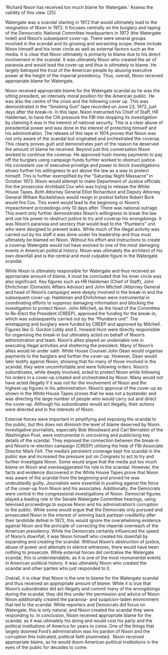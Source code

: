 ‘Richard Nixon has received too much blame for Watergate.’ Assess the validity of this view. [25] 

Watergate was a scandal starting in 1972 that would ultimately lead to the resignation of Nixon in 1972. It focuses centrally on the burglary and taping of the Democratic National Committee headquarters in 1972 (the Watergate hotel) and Nixon’s subsequent cover-up. There were several groups involved in the scandal and its growing and worsening scope; these include Nixon himself and his inner circle as well as external factors such as the media. It is clear that Nixon ultimately is primarily to blame due to his direct involvement in the scandal. It was ultimately Nixon who created the air of paranoia and would lead the cover-up and thus is ultimately to blame. He largely betrayed the trust of the American people by abusing executive power at the height of the imperial presidency. Thus, overall, Nixon received appropriate blame for Watergate. 

Nixon received appropriate blame for the Watergate scandal as he was the sitting president, an intensely moral position for the American public. He was also the centre of the crisis and the following cover up. This was demonstrated in the “Smoking Gun” tape recorded on June 23, 1972, just days after the break-in. In this tape, Nixon instructed his Chief of Staff, HR Haldeman, to have the CIA pressure the FBI into stopping its investigation by claiming it was in the interest of national security. This is a clear abuse of presidential power and was done in the interest of protecting himself and his administration. The release of this tape in 1974 proves that Nixon was not only aware of the scandal but originated and orchestrated the coverup. This clearly proves guilt and demonstrates part of the reason he deserved the amount of blame he received. Beyond just this conversation Nixon worked to continue the coverup. He approved hush money payments to pay off the burglars using campaign funds furhter worked to obstruct justice. His consistent use of executive privelige and power to block investigations shows further his willingness to act above the law as a way to protect himself. This is further exemplified by the “Saturday Night Massacre” in October 1973. Nixon would attempt to make Department of Justice officials fire the prosecutor Archibald Cox who was trying to release the White House Tapes. Both Attorney General Elliot Richardson and Deputy Attorney General William Ruckelshaus would resign in protest before Robert Bork would fire Cox. This event would lead to the beginning or Nixon’s impeachment proceedings only 10 days after. There was national outrage. This event only further demonstrates Nixon’s willingness to break the law and use his power to obstruct justice to try and coverup his wrongdoings. It was Nixon’s paranoia and secrecy that would lead to the “Plumbers” unit who were designed to prevent leaks. While much of the illegal activity was carried out by his staff it was done under his leadership and thus must ultimately be blamed on Nixon. Without his effort and instructions to create a coverup Watergate would not have evolved to one of the most damaging events in American political history. Nixon was ultimately the architect of his own downfall and is the central and most culpable figure in the Watergate scandal. 

While Nixon is ultimately responsible for Watergate and thus received an appropriate amount of blame, it must be concluded that his inner circle was also significant. Key figures such as HR Haldeman (Chief of Staff), John Ehrlichman (Domestic Affairs Advisor) and John Mitchell (Attorney General and head of Nixon’s campaign) were deeply involved in the break-in and the subsequent cover-up. Haldeman and Ehrlichman were instrumental in coordinating efforts to suppress damaging information and blocking the investigation to protect Nixon. John Mitchell, as the head of the Committee to Re-Elect the President (CREEP), approved the funding for the break-in, which was subsequently carried out by the “Plumbers unit”. The wiretapping and burglary were funded by CREEP and approved by Mitchell. Figures like G. Gordon Liddy and E. Howard Hunt were directly responsible for organising the break-in but ultimately acted on behalf of Nixon’s administration and team. Nixon’s allies played an undeniable role in executing illegal activities and sheltering the president. Many of Nixon’s allies would lie under oath. White House Counsel John Dean would organise payments to the burglars and further the cover-up. However, Dean would later testify against Nixon, showing that for many of those involved in the scandal, they were uncomfortable and were following orders. Nixon’s subordinates, while deeply involved, acted to protect Nixon while following his orders in a cover-up created and orchestrated by Nixon. Many would not have acted illegally if it was not for the involvement of Nixon and the highest-up figures in his administration. Nixon’s approval of the cover-up as shown in the White House Tapes proves that he was not a bystander and was directing the large number of people who would carry out and direct the cover-up. Although his subordinates would act illegally, their actions were directed and in the interests of Nixon.   

External forces were important in amplifying and exposing the scandal to the public, but this does not diminish the level of blame deserved by Nixon. Investigative journalists, especially Bob Woodward and Carl Bernstein of the Washington Post, were instrumental in uncovering and publicising key details of the scandal. They exposed the connection between the break-in and Nixon’s re-election campaign (CREEP) utilising the help of FBI Associate Director Mark Felt. The media’s persistent coverage kept the scandal in the public eye and increased the pressure put on Congress to act to try and further investigate Nixon. Some would argue that the media put too much blame on Nixon and overexaggerated his role in the scandal. However, the facts and evidence discovered in the White House Tapes prove that Nixon was aware of the scandal from the beginning and proved he was undoubtedly guilty. Journalists were essential in pushing against the force of the cover-up from Nixon and his associates. Additionally, the Democrats were central in the congressional investigations of Nixon. Democrat figures played a leading role in the Senate Watergate Committee hearings, using televised proceedings to expose Nixon and his administration’s corruption to the public. While some would argue that the Democrats only pursued and prosecuted Nixon in the interest of winning back partisan credibility after their landslide defeat in 1972, this would ignore the overwhelming evidence against Nixon and the principle of correcting the imperial overreach of the American presidency. While the Democrats certainly influenced the speed of Nixon’s downfall, it was Nixon himself who created his downfall by expanding and creating the scandal. Without Nixon’s obstruction of justice, abuse of power and attempts to silence witnesses, there would have been nothing to prosecute. While external forces did centralise the Watergate scandal, this is understandable, as it is one of the most monumental events in American political history. It was ultimately Nixon who created the scandal and other parties who just responded to it. 

Overall, it is clear that Nixon is the one to blame for the Watergate scandal and thus received an appropriate amount of blame. While it is true that Nixon’s subordinates did act illegally and commit many of the wrongdoings during the scandal, they did this under the permission and advice of Nixon. Nixon additionally created the paranoia- and suspicion-laden environment that led to the scandal. While reporters and Democrats did focus on Watergate, this is only natural, and Nixon created the scandal they were responding to. In conclusion, Nixon received appropriate blame for the scandal, as it was ultimately his doing and would cost his party and the political institutions of America for years to come. One of the things that largely doomed Ford’s administration was his pardon of Nixon and the corruption this indicated; political faith plummeted.  Nixon received appropriate blame, as he would doom American political institutions in the eyes of the public for decades to come.